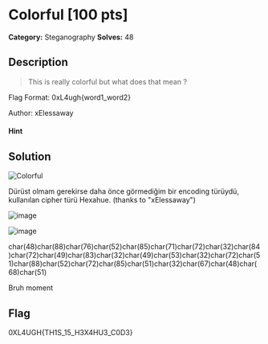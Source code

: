 # Colorful [100 pts]

**Category:** Steganography
**Solves:** 48

## Description
>This is really colorful but what does that mean ?

Flag Format: 0xL4ugh{word1_word2}

Author: xElessaway

#### Hint 

## Solution

![Colorful](https://user-images.githubusercontent.com/88983987/219950064-43afa0d5-97ed-458f-9bfc-6818d07946b0.png)

Dürüst olmam gerekirse daha önce görmediğim bir encoding türüydü, kullanılan cipher türü Hexahue. (thanks to "xElessaway")

![image](https://user-images.githubusercontent.com/88983987/219950033-f210b98b-bcef-48d5-99eb-709cbd30fb3c.png)

![image](https://user-images.githubusercontent.com/88983987/219950651-fd287efd-dfa9-4b27-958a-6805f1e8f452.png)

char(48)char(88)char(76)char(52)char(85)char(71)char(72)char(32)char(84)char(72)char(49)char(83)char(32)char(49)char(53)char(32)char(72)char(51)char(88)char(52)char(72)char(85)char(51)char(32)char(67)char(48)char(68)char(51)


Bruh moment
## Flag

0XL4UGH{TH1S_15_H3X4HU3_C0D3}
